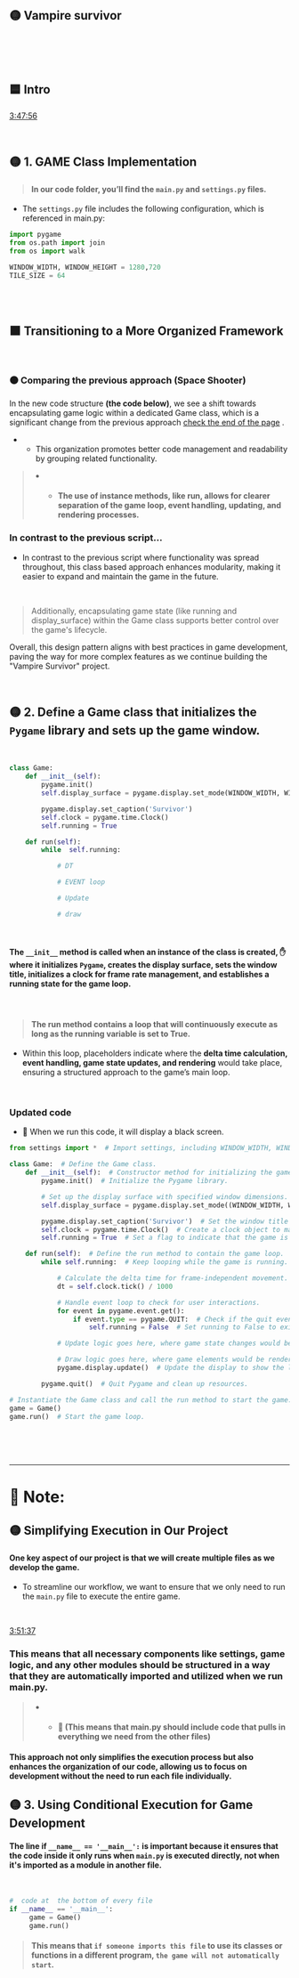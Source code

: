 ## 🟡 Vampire survivor

 <br>
<br>
<br>

## 🟦 Intro





[3:47:56](https://youtu.be/8OMghdHP-zs?si=Q9UgY9U1Et1Ck8mf&t=13676)

<br>

## 🟡  1. GAME Class Implementation

> #### In our code folder, you’ll find the `main.py` and `settings.py` files.

- The `settings.py` file includes the following configuration, which is referenced in main.py:

```python
import pygame
from os.path import join
from os import walk

WINDOW_WIDTH, WINDOW_HEIGHT = 1280,720
TILE_SIZE = 64
```

<br>
<br>


## 🟧 Transitioning to a More Organized Framework

<br>

### 🟤 Comparing the previous approach (Space Shooter)

In the new code structure **(the code below)**, we see a shift towards encapsulating game logic within a dedicated Game class, which is a significant change from the previous approach [check the end of the page](https://github.com/nadiamariduena/python-intro-2024-privat/blob/master/z_PYgame/spaceship_game/RE_game-CODE_17_Debut-game_create_Sounds.md) .

- - This organization promotes better code management and readability by grouping related functionality.

> - - #### The use of instance methods, like run, allows for clearer separation of the game loop, event handling, updating, and rendering processes.


### In contrast to the previous script...

- In contrast to the previous script where functionality was spread throughout, this class based approach enhances modularity, making it easier to expand and maintain the game in the future.

<br>

> Additionally, encapsulating game state (like running and display_surface) within the Game class supports better control over the game's lifecycle.

 Overall, this design pattern aligns with best practices in game development, paving the way for more complex features as we continue building the "Vampire Survivor" project.

<br>

## 🟡 2.  Define a Game class that initializes the `Pygame` library and sets up the game window.

<br>

```python
class Game:
    def __init__(self):
        pygame.init()
        self.display_surface = pygame.display.set_mode(WINDOW_WIDTH, WINDOW_HEIGHT)

        pygame.display.set_caption('Survivor')
        self.clock = pygame.time.Clock()
        self.running = True

    def run(self):
        while  self.running:

            # DT

            # EVENT loop

            # Update

            # draw
```

<br>

#### The `__init__` **method** is called when an instance of the class is created, ✋ where it initializes `Pygame`, creates the display surface, sets the window title, initializes a clock for frame rate management, and establishes a running state for the game loop.

<br>

> #### The run method contains a loop that will continuously execute as long as the running variable is set to True.

- Within this loop, placeholders indicate where the **delta time calculation, event handling, game state updates, and rendering** would take place, ensuring a structured approach to the game’s main loop.


<br>

### Updated code

- 🔴 When we run this code, it will display a black screen.

```python
from settings import *  # Import settings, including WINDOW_WIDTH, WINDOW_HEIGHT, and any other configurations.

class Game:  # Define the Game class.
    def __init__(self):  # Constructor method for initializing the game.
        pygame.init()  # Initialize the Pygame library.

        # Set up the display surface with specified window dimensions.
        self.display_surface = pygame.display.set_mode((WINDOW_WIDTH, WINDOW_HEIGHT))

        pygame.display.set_caption('Survivor')  # Set the window title to 'Survivor'.
        self.clock = pygame.time.Clock()  # Create a clock object to manage frame rate.
        self.running = True  # Set a flag to indicate that the game is running.

    def run(self):  # Define the run method to contain the game loop.
        while self.running:  # Keep looping while the game is running.

            # Calculate the delta time for frame-independent movement.
            dt = self.clock.tick() / 1000

            # Handle event loop to check for user interactions.
            for event in pygame.event.get():
                if event.type == pygame.QUIT:  # Check if the quit event is triggered.
                    self.running = False  # Set running to False to exit the game loop.

            # Update logic goes here, where game state changes would be implemented.

            # Draw logic goes here, where game elements would be rendered to the screen.
            pygame.display.update()  # Update the display to show the latest frame.

        pygame.quit()  # Quit Pygame and clean up resources.

# Instantiate the Game class and call the run method to start the game.
game = Game()
game.run()  # Start the game loop.

```

<br>
<br>
<br>

---


# 🔴 Note:

## 🟡 Simplifying Execution in Our Project

#### One key aspect of our project is that we will create multiple files as we develop the game.

- To streamline our workflow, we want to ensure that we only need to run the `main.py` file to execute the entire game.

<br>


[3:51:37](https://youtu.be/8OMghdHP-zs?si=GwAqCM2--qjptW0C&t=13897)



### This means that all necessary components like settings, game logic, and any other modules should be structured in a way that they are automatically imported and utilized when we run main.py.

> - - #### 🌈  (This means that main.py should include code that pulls in everything we need from the other files)


#### This approach not only simplifies the execution process but also enhances the organization of our code, allowing us to focus on development without the need to run each file individually.



## 🟡 3.  Using Conditional Execution for Game Development



#### The line if `__name__ == '__main__':` is important because it ensures that the code inside it only runs when `main.py` is executed directly, not when it's imported as a module in another file.

<br>

```python
#  code at  the bottom of every file
if __name__ == '__main__':
     game = Game()
     game.run()
```

> #### This means that `if someone imports this file` to use its classes or functions in a different program, `the game will not automatically start`.

